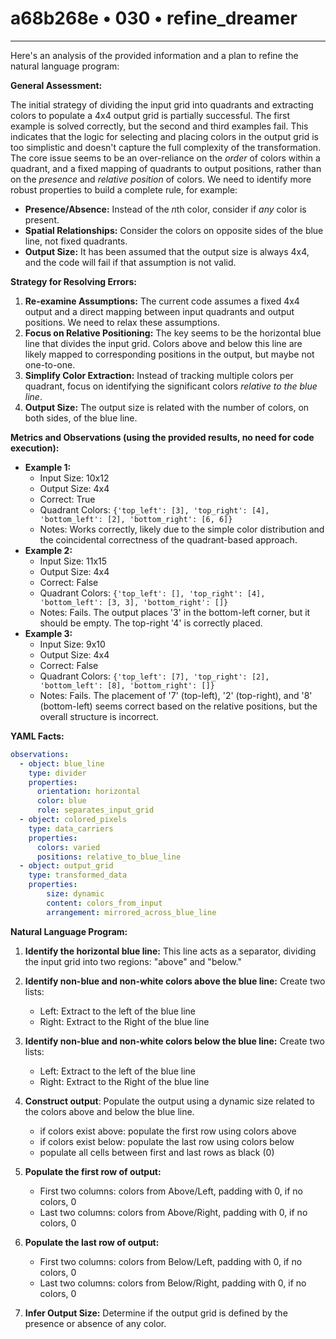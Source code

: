 # a68b268e • 030 • refine_dreamer

---
Here's an analysis of the provided information and a plan to refine the natural language program:

**General Assessment:**

The initial strategy of dividing the input grid into quadrants and extracting colors to populate a 4x4 output grid is partially successful. The first example is solved correctly, but the second and third examples fail. This indicates that the logic for selecting and placing colors in the output grid is too simplistic and doesn't capture the full complexity of the transformation. The core issue seems to be an over-reliance on the *order* of colors within a quadrant, and a fixed mapping of quadrants to output positions, rather than on the *presence* and *relative position* of colors. We need to identify more robust properties to build a complete rule, for example:

*   **Presence/Absence:** Instead of the *n*th color, consider if *any* color is present.
*   **Spatial Relationships:** Consider the colors on opposite sides of the blue line, not fixed quadrants.
*   **Output Size:** It has been assumed that the output size is always 4x4, and the code will fail if that assumption is not valid.

**Strategy for Resolving Errors:**

1.  **Re-examine Assumptions:** The current code assumes a fixed 4x4 output and a direct mapping between input quadrants and output positions. We need to relax these assumptions.
2.  **Focus on Relative Positioning:** The key seems to be the horizontal blue line that divides the input grid. Colors above and below this line are likely mapped to corresponding positions in the output, but maybe not one-to-one.
3.  **Simplify Color Extraction:** Instead of tracking multiple colors per quadrant, focus on identifying the significant colors *relative to the blue line*.
4. **Output Size:** The output size is related with the number of colors, on both sides, of the blue line.

**Metrics and Observations (using the provided results, no need for code execution):**

*   **Example 1:**
    *   Input Size: 10x12
    *   Output Size: 4x4
    *   Correct: True
    *   Quadrant Colors: `{'top_left': [3], 'top_right': [4], 'bottom_left': [2], 'bottom_right': [6, 6]}`
    *   Notes: Works correctly, likely due to the simple color distribution and the coincidental correctness of the quadrant-based approach.
*   **Example 2:**
    *   Input Size: 11x15
    *   Output Size: 4x4
    *   Correct: False
    *   Quadrant Colors: `{'top_left': [], 'top_right': [4], 'bottom_left': [3, 3], 'bottom_right': []}`
    *   Notes: Fails. The output places '3' in the bottom-left corner, but it should be empty. The top-right '4' is correctly placed.
*   **Example 3:**
    *   Input Size: 9x10
    *   Output Size: 4x4
    *   Correct: False
    *   Quadrant Colors: `{'top_left': [7], 'top_right': [2], 'bottom_left': [8], 'bottom_right': []}`
    *   Notes: Fails. The placement of '7' (top-left), '2' (top-right), and '8' (bottom-left) seems correct based on the relative positions, but the overall structure is incorrect.

**YAML Facts:**

```yaml
observations:
  - object: blue_line
    type: divider
    properties:
      orientation: horizontal
      color: blue
      role: separates_input_grid
  - object: colored_pixels
    type: data_carriers
    properties:
      colors: varied
      positions: relative_to_blue_line
  - object: output_grid
    type: transformed_data
    properties:
        size: dynamic
        content: colors_from_input
        arrangement: mirrored_across_blue_line
```

**Natural Language Program:**

1.  **Identify the horizontal blue line:** This line acts as a separator, dividing the input grid into two regions: "above" and "below."
2.  **Identify non-blue and non-white colors above the blue line:** Create two lists:
    *   Left: Extract to the left of the blue line
    *   Right: Extract to the Right of the blue line
3.  **Identify non-blue and non-white colors below the blue line:** Create two lists:
    *   Left: Extract to the left of the blue line
    *   Right: Extract to the Right of the blue line

4. **Construct output**: Populate the output using a dynamic size related to the colors above and below the blue line.
   * if colors exist above: populate the first row using colors above
   * if colors exist below: populate the last row using colors below
   * populate all cells between first and last rows as black (0)

5. **Populate the first row of output:**
   * First two columns: colors from Above/Left, padding with 0, if no colors, 0
   * Last two columns: colors from Above/Right, padding with 0, if no colors, 0

6. **Populate the last row of output:**
   * First two columns: colors from Below/Left, padding with 0, if no colors, 0
   * Last two columns: colors from Below/Right, padding with 0, if no colors, 0

7. **Infer Output Size:** Determine if the output grid is defined by the presence or absence of any color.

